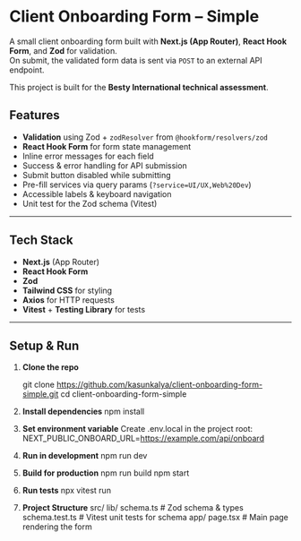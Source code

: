 # Client Onboarding Form – Simple

A small client onboarding form built with **Next.js (App Router)**, **React Hook Form**, and **Zod** for validation.  
On submit, the validated form data is sent via `POST` to an external API endpoint.  

This project is built for the **Besty International technical assessment**.


## Features

- **Validation** using Zod + `zodResolver` from `@hookform/resolvers/zod`
- **React Hook Form** for form state management
- Inline error messages for each field
- Success & error handling for API submission
- Submit button disabled while submitting
- Pre-fill services via query params (`?service=UI/UX,Web%20Dev`)
- Accessible labels & keyboard navigation
- Unit test for the Zod schema (Vitest)

---

## Tech Stack

- **Next.js** (App Router)
- **React Hook Form**
- **Zod**
- **Tailwind CSS** for styling
- **Axios** for HTTP requests
- **Vitest** + **Testing Library** for tests

---

## Setup & Run

1. **Clone the repo**

   git clone https://github.com/kasunkalya/client-onboarding-form-simple.git
   cd client-onboarding-form-simple

2. **Install dependencies**
   npm install
   
3. **Set environment variable**
    Create .env.local in the project root:
    NEXT_PUBLIC_ONBOARD_URL=https://example.com/api/onboard

4. **Run in development**
    npm run dev

5. **Build for production**
    npm run build
    npm start

6. **Run tests**
    npx vitest run

7. **Project Structure**
    src/
    lib/
        schema.ts         # Zod schema & types
        schema.test.ts    # Vitest unit tests for schema
    app/
        page.tsx          # Main page rendering the form       